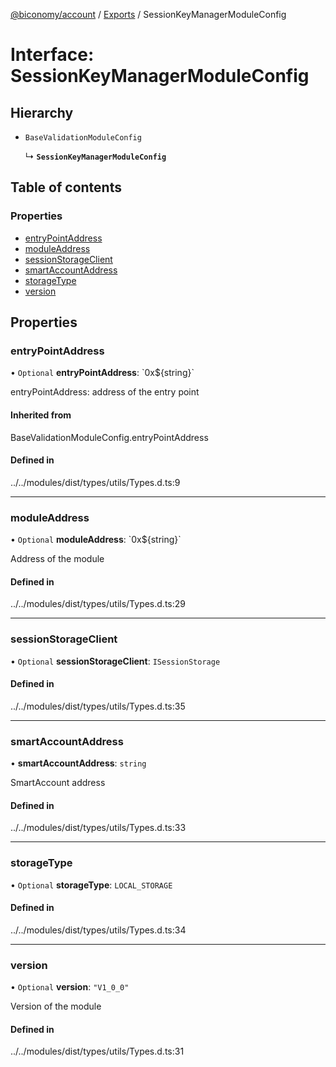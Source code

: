 [@biconomy/account](../README.md) / [Exports](../modules.md) / SessionKeyManagerModuleConfig

# Interface: SessionKeyManagerModuleConfig

## Hierarchy

- `BaseValidationModuleConfig`

  ↳ **`SessionKeyManagerModuleConfig`**

## Table of contents

### Properties

- [entryPointAddress](SessionKeyManagerModuleConfig.md#entrypointaddress)
- [moduleAddress](SessionKeyManagerModuleConfig.md#moduleaddress)
- [sessionStorageClient](SessionKeyManagerModuleConfig.md#sessionstorageclient)
- [smartAccountAddress](SessionKeyManagerModuleConfig.md#smartaccountaddress)
- [storageType](SessionKeyManagerModuleConfig.md#storagetype)
- [version](SessionKeyManagerModuleConfig.md#version)

## Properties

### entryPointAddress

• `Optional` **entryPointAddress**: \`0x$\{string}\`

entryPointAddress: address of the entry point

#### Inherited from

BaseValidationModuleConfig.entryPointAddress

#### Defined in

../../modules/dist/types/utils/Types.d.ts:9

___

### moduleAddress

• `Optional` **moduleAddress**: \`0x$\{string}\`

Address of the module

#### Defined in

../../modules/dist/types/utils/Types.d.ts:29

___

### sessionStorageClient

• `Optional` **sessionStorageClient**: `ISessionStorage`

#### Defined in

../../modules/dist/types/utils/Types.d.ts:35

___

### smartAccountAddress

• **smartAccountAddress**: `string`

SmartAccount address

#### Defined in

../../modules/dist/types/utils/Types.d.ts:33

___

### storageType

• `Optional` **storageType**: `LOCAL_STORAGE`

#### Defined in

../../modules/dist/types/utils/Types.d.ts:34

___

### version

• `Optional` **version**: ``"V1_0_0"``

Version of the module

#### Defined in

../../modules/dist/types/utils/Types.d.ts:31
